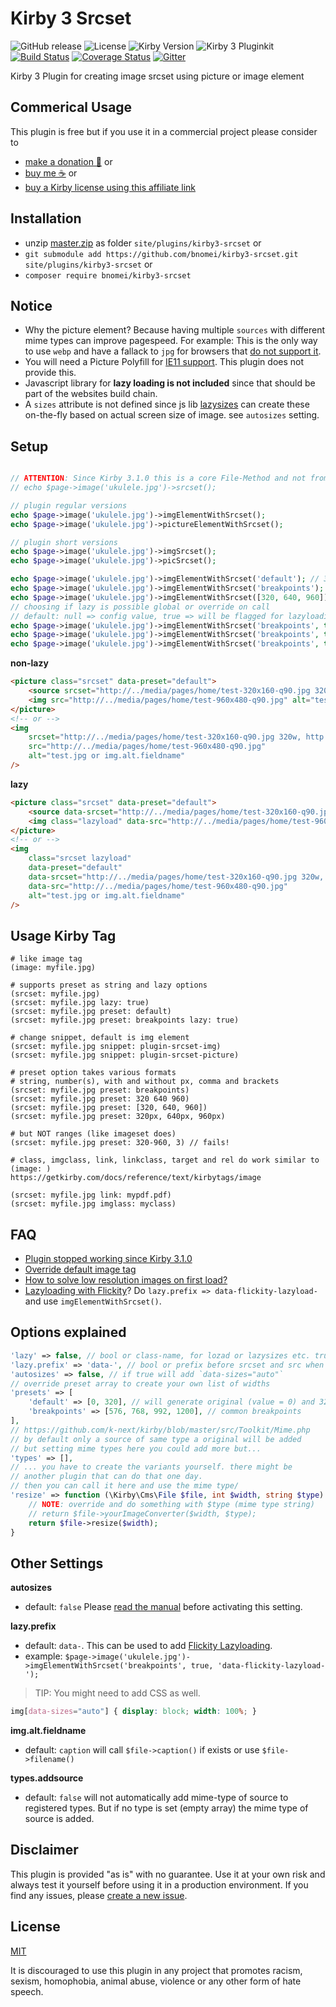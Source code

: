 # Kirby 3 Srcset

![GitHub release](https://img.shields.io/github/release/bnomei/kirby3-srcset.svg?maxAge=1800) ![License](https://img.shields.io/github/license/mashape/apistatus.svg) ![Kirby Version](https://img.shields.io/badge/Kirby-3-black.svg) ![Kirby 3 Pluginkit](https://img.shields.io/badge/Pluginkit-YES-cca000.svg) [![Build Status](https://travis-ci.com/bnomei/kirby3-srcset.svg?branch=master)](https://travis-ci.com/bnomei/kirby3-srcset) [![Coverage Status](https://coveralls.io/repos/github/bnomei/kirby3-srcset/badge.svg?branch=master)](https://coveralls.io/github/bnomei/kirby3-srcset?branch=master) [![Gitter](https://badges.gitter.im/bnomei-kirby-3-plugins/community.svg)](https://gitter.im/bnomei-kirby-3-plugins/community?utm_source=badge&utm_medium=badge&utm_campaign=pr-badge)


Kirby 3 Plugin for creating image srcset using picture or image element

## Commerical Usage

This plugin is free but if you use it in a commercial project please consider to 
- [make a donation 🍻](https://www.paypal.me/bnomei/4) or
- [buy me ☕](https://buymeacoff.ee/bnomei) or
- [buy a Kirby license using this affiliate link](https://a.paddle.com/v2/click/1129/35731?link=1170)

## Installation

- unzip [master.zip](https://github.com/bnomei/kirby3-srcset/archive/master.zip) as folder `site/plugins/kirby3-srcset` or
- `git submodule add https://github.com/bnomei/kirby3-srcset.git site/plugins/kirby3-srcset` or
- `composer require bnomei/kirby3-srcset`

## Notice

- Why the picture element? Because having multiple `sources` with different mime types can improve pagespeed. For example: This is the only way to use `webp` and have a fallack to `jpg` for browsers that [do not support it](https://caniuse.com/#feat=webp).
- You will need a Picture Polyfill for [IE11 support](https://caniuse.com/#search=picture). This plugin does not provide this.
- Javascript library for **lazy loading is not included** since that should be part of the websites build chain.
- A `sizes` attribute is not defined since js lib [lazysizes](https://github.com/aFarkas/lazysizes) can create these on-the-fly based on actual screen size of image. see `autosizes` setting.

## Setup

```php

// ATTENTION: Since Kirby 3.1.0 this is a core File-Method and not from this plugin
// echo $page->image('ukulele.jpg')->srcset();

// plugin regular versions
echo $page->image('ukulele.jpg')->imgElementWithSrcset();
echo $page->image('ukulele.jpg')->pictureElementWithSrcset();

// plugin short versions
echo $page->image('ukulele.jpg')->imgSrcset();
echo $page->image('ukulele.jpg')->picSrcset();

echo $page->image('ukulele.jpg')->imgElementWithSrcset('default'); // 320 and originalfile size
echo $page->image('ukulele.jpg')->imgElementWithSrcset('breakpoints'); // 576, 768, 992, 1200
echo $page->image('ukulele.jpg')->imgElementWithSrcset([320, 640, 960]);
// choosing if lazy is possible global or override on call
// default: null => config value, true => will be flagged for lazyloading
echo $page->image('ukulele.jpg')->imgElementWithSrcset('breakpoints', true); // null,true, false, 'classname'
echo $page->image('ukulele.jpg')->imgElementWithSrcset('breakpoints', true, 'data-'); // null, false, 'data-'
echo $page->image('ukulele.jpg')->imgElementWithSrcset('breakpoints', true, 'data-flickity-lazyload-'); // null, false, 'data-'
```

**non-lazy**
```html
<picture class="srcset" data-preset="default">
    <source srcset="http://../media/pages/home/test-320x160-q90.jpg 320w, http://../media/pages/home/test-640x320-q90.jpg 640w, http://../media/pages/home/test-960x480-q90.jpg 960w" type="image/jpeg" />
    <img src="http://../media/pages/home/test-960x480-q90.jpg" alt="test.jpg or img.alt.fieldname" />
</picture>
<!-- or -->
<img
    srcset="http://../media/pages/home/test-320x160-q90.jpg 320w, http://../media/pages/home/test-640x320-q90.jpg 640w, http://../media/pages/home/test-960x480-q90.jpg 960w"
    src="http://../media/pages/home/test-960x480-q90.jpg" 
    alt="test.jpg or img.alt.fieldname"
/>
```

**lazy**
```html
<picture class="srcset" data-preset="default">
    <source data-srcset="http://../media/pages/home/test-320x160-q90.jpg 320w, http://../media/pages/home/test-640x320-q90.jpg 640w, http://../media/pages/home/test-960x480-q90.jpg 960w" type="image/jpeg" />
    <img class="lazyload" data-src="http://../media/pages/home/test-960x480-q900.jpg" alt="test.jpg or img.alt.fieldname" />
</picture>
<!-- or -->
<img
    class="srcset lazyload"
    data-preset="default"
    data-srcset="http://../media/pages/home/test-320x160-q90.jpg 320w, http://../media/pages/home/test-640x320-q90.jpg 640w, http://../media/pages/home/test-960x480-q90.jpg 960w"
    data-src="http://../media/pages/home/test-960x480-q90.jpg" 
    alt="test.jpg or img.alt.fieldname"
/>
```

## Usage Kirby Tag

```
# like image tag
(image: myfile.jpg)

# supports preset as string and lazy options
(srcset: myfile.jpg)
(srcset: myfile.jpg lazy: true)
(srcset: myfile.jpg preset: default)
(srcset: myfile.jpg preset: breakpoints lazy: true)

# change snippet, default is img element
(srcset: myfile.jpg snippet: plugin-srcset-img)
(srcset: myfile.jpg snippet: plugin-srcset-picture)

# preset option takes various formats
# string, number(s), with and without px, comma and brackets
(srcset: myfile.jpg preset: breakpoints)
(srcset: myfile.jpg preset: 320 640 960)
(srcset: myfile.jpg preset: [320, 640, 960])
(srcset: myfile.jpg preset: 320px, 640px, 960px)

# but NOT ranges (like imageset does)
(srcset: myfile.jpg preset: 320-960, 3) // fails!

# class, imgclass, link, linkclass, target and rel do work similar to (image: )
https://getkirby.com/docs/reference/text/kirbytags/image

(srcset: myfile.jpg link: mypdf.pdf)
(srcset: myfile.jpg imglass: myclass)
```


## FAQ

- [Plugin stopped working since Kirby 3.1.0](https://github.com/bnomei/kirby3-srcset/issues/10)
- [Override default image tag](https://github.com/bnomei/kirby3-srcset/issues/2)
- [How to solve low resolution images on first load?](https://github.com/bnomei/kirby3-srcset/issues/5)
- [Lazyloading with Flickity](https://flickity.metafizzy.co/options.html#lazyload)? Do `lazy.prefix => data-flickity-lazyload-` and use `imgElementWithSrcset()`.

## Options explained
```php
'lazy' => false, // bool or class-name, for lozad or lazysizes etc. true => 'lazyload'
'lazy.prefix' => 'data-', // bool or prefix before srcset and src when doint lazy loading.
'autosizes' => false, // if true will add `data-sizes="auto"`
// override preset array to create your own list of widths
'presets' => [
    'default' => [0, 320], // will generate original (value = 0) and 320px width thumb
    'breakpoints' => [576, 768, 992, 1200], // common breakpoints
],
// https://github.com/k-next/kirby/blob/master/src/Toolkit/Mime.php
// by default only a source of same type a original will be added
// but setting mime types here you could add more but...
'types' => [],
// ... you have to create the variants yourself. there might be
// another plugin that can do that one day.
// then you can call it here and use the mime type/
'resize' => function (\Kirby\Cms\File $file, int $width, string $type) {
    // NOTE: override and do something with $type (mime type string)
    // return $file->yourImageConverter($width, $type);
    return $file->resize($width);
}
```

## Other Settings

**autosizes**
- default: `false` Please [read the manual](https://github.com/aFarkas/lazysizes#markup-api) before activating this setting. 

**lazy.prefix**
- default: `data-`. This can be used to add [Flickity Lazyloading](https://flickity.metafizzy.co/options.html#lazyload).
- example: `$page->image('ukulele.jpg')->imgElementWithSrcset('breakpoints', true, 'data-flickity-lazyload-');`

> TIP: You might need to add CSS as well.
```css
img[data-sizes="auto"] { display: block; width: 100%; }
```

**img.alt.fieldname**
- default: `caption` will call `$file->caption()` if exists or use `$file->filename()`

**types.addsource**
- default: `false` will not automatically add mime-type of source to registered types. But if no type is set (empty array) the mime type of source is added.


## Disclaimer

This plugin is provided "as is" with no guarantee. Use it at your own risk and always test it yourself before using it in a production environment. If you find any issues, please [create a new issue](https://github.com/bnomei/kirby3-srcset/issues/new).

## License

[MIT](https://opensource.org/licenses/MIT)

It is discouraged to use this plugin in any project that promotes racism, sexism, homophobia, animal abuse, violence or any other form of hate speech.

